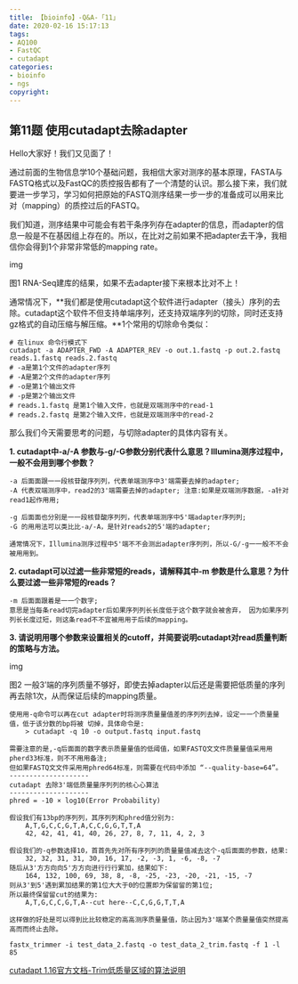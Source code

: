 ```yaml
---
title: 【bioinfo】-Q&A-「11」
date: 2020-02-16 15:17:13
tags:
- AQ100
- FastQC
- cutadapt
categories:
- bioinfo
- ngs
copyright:
---
```

## 第11题 使用cutadapt去除adapter
Hello大家好！我们又见面了！

通过前面的生物信息学10个基础问题，我相信大家对测序的基本原理，FASTA与FASTQ格式以及FastQC的质控报告都有了一个清楚的认识。那么接下来，我们就要进一步学习，学习如何把原始的FASTQ测序结果一步一步的准备成可以用来比对（mapping）的质控过后的FASTQ。

我们知道，测序结果中可能会有若干条序列存在adapter的信息，而adapter的信息一般是不在基因组上存在的。所以，在比对之前如果不把adapter去干净，我相信你会得到1个非常非常低的mapping rate。

img

图1 RNA-Seq建库的结果，如果不去adapter接下来根本比对不上！

通常情况下，**我们都是使用cutadapt这个软件进行adapter（接头）序列的去除。cutadapt这个软件不但支持单端序列，还支持双端序列的切除，同时还支持gz格式的自动压缩与解压缩。**1个常用的切除命令类似：
```
# 在linux 命令行模式下
cutadapt -a ADAPTER_FWD -A ADAPTER_REV -o out.1.fastq -p out.2.fastq reads.1.fastq reads.2.fastq
# -a是第1个文件的adapter序列
# -A是第2个文件的adapter序列
# -o是第1个输出文件
# -p是第2个输出文件
# reads.1.fastq 是第1个输入文件，也就是双端测序中的read-1
# reads.2.fastq 是第2个输入文件，也就是双端测序中的read-2
```
那么我们今天需要思考的问题，与切除adapter的具体内容有关。

**1. cutadapt中-a/-A 参数与-g/-G参数分别代表什么意思？Illumina测序过程中，一般不会用到哪个参数？**
```
-a 后⾯面跟⼀一段核苷酸序列列，代表单端测序中3'端需要去掉的adapter;
-A 代表双端测序中，read2的3'端需要去掉的adapter; 注意:如果是双端测序数据，-a针对read1起作⽤用;

-g 后⾯面也分别是⼀一段核苷酸序列列，代表单端测序中5'端adapter序列列;
-G 的⽤用法可以类⽐比-a/-A，是针对reads2的5'端的adapter;

通常情况下，Illumina测序过程中5'端不不会测出adapter序列列，所以-G/-g⼀一般不不会被⽤用到。
```
**2. cutadapt可以过滤一些非常短的reads，请解释其中-m 参数是什么意思？为什么要过滤一些非常短的reads？**
```
-m 后⾯面跟着是⼀一个数字;
意思是当每条read切完adapter后如果序列列⻓长度低于这个数字就会被舍弃， 因为如果序列列⻓长度过短，则这条read不不宜被⽤用于后续的mapping。
```
**3. 请说明用哪个参数来设置相关的cutoff，并简要说明cutadapt对read质量判断的策略与方法。**

img

图2 一般3’端的序列质量不够好，即使去掉adapter以后还是需要把低质量的序列再去除1次，从而保证后续的mapping质量。
```
使⽤用-q命令可以再在cut adapter时将测序质量量值差的序列列去掉，设定⼀一个质量量值，低于该分数的bp将被 切掉，具体命令是:
    > cutadapt -q 10 -o output.fastq input.fastq

需要注意的是,-q后⾯面的数字表示质量量值的低阈值，如果FASTQ⽂文件质量量值采⽤用pherd33标准，则不不⽤用备注;
但如果FASTQ⽂文件采⽤用phred64标准，则需要在代码中添加 “--quality-base=64”。
--------------------
cutadapt 去除3'端低质量量序列列的核⼼心算法
--------------------
phred = -10 × log10(Error Probability)

假设我们有13bp的序列列，其序列列和phred值分别为:
    A,T,G,C,C,G,T,A,C,C,G,G,T,T,A
    42, 42, 41, 41, 40, 26, 27, 8, 7, 11, 4, 2, 3

假设我们的-q参数选择10，⾸首先先对所有序列列的质量量值减去这个-q后⾯面的参数，结果:
    32, 32, 31, 31, 30, 16, 17, -2, -3, 1, -6, -8, -7
随后从3'⽅方向向5'⽅方向进⾏行行累加，结果如下:
    164, 132, 100, 69, 38, 8, -8, -25, -23, -20, -21, -15, -7
则从3'到5'遇到累加结果的第1位⼤大于0的位置即为保留留的第1位;
所以最终保留留cut的结果为:
    A,T,G,C,C,G,T,A--cut here--C,C,G,G,T,T,A

这样做的好处是可以得到⽐比较稳定的⾼高测序质量量值，防⽌因为3'端某个质量量值突然提⾼高⽽而终⽌去除。
```
```
fastx_trimmer -i test_data_2.fastq -o test_data_2_trim.fastq -f 1 -l 85
```
[cutadapt 1.16官方文档-Trim低质量区域的算法说明](https://cutadapt.readthedocs.io/en/stable/guide.html?highlight=-q#quality-trimming-algorithm)
